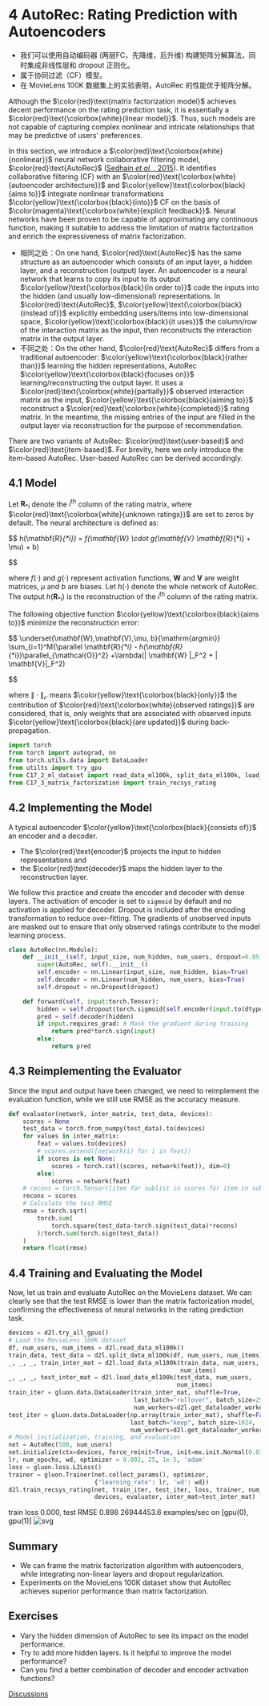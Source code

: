 # 4 AutoRec: Rating Prediction with Autoencoders

- 我们可以使用自动编码器 (两层FC，先降维，后升维) 构建矩阵分解算法，同时集成非线性层和 dropout 正则化。
- 属于协同过滤（CF）模型。
- 在 MovieLens 100K 数据集上的实验表明，AutoRec 的性能优于矩阵分解。

Although the $\color{red}\text{matrix factorization model}$ achieves decent performance on the rating prediction task, it is essentially a $\color{red}\text{\colorbox{white}{linear model}}$. Thus, such models are not capable of capturing complex nonlinear and intricate relationships that may be predictive of users' preferences.

In this section, we introduce a $\color{red}\text{\colorbox{white}{nonlinear}}$ neural network collaborative filtering model, $\color{red}\text{AutoRec}$ ([Sedhain  *et al.* , 2015](https://d2l.ai/chapter_references/zreferences.html#id248 "Sedhain, S., Menon, A. K., Sanner, S., & Xie, L. (2015). Autorec: autoencoders meet collaborative filtering. Proceedings of the 24th International Conference on World Wide Web (pp. 111–112).")). It identifies collaborative filtering (CF) with an $\color{red}\text{\colorbox{white}{autoencoder architecture}}$ and $\color{yellow}\text{\colorbox{black}{aims to}}$ integrate nonlinear transformations $\color{yellow}\text{\colorbox{black}{into}}$ CF on the basis of $\color{magenta}\text{\colorbox{white}{explicit feedback}}$. Neural networks have been proven to be capable of approximating any continuous function, making it suitable to address the limitation of matrix factorization and enrich the expressiveness of matrix factorization.

- 相同之处：On one hand, $\color{red}\text{AutoRec}$ has the same structure as an autoencoder which consists of an input layer, a hidden layer, and a reconstruction (output) layer.  An autoencoder is a neural network that learns to copy its input to its output $\color{yellow}\text{\colorbox{black}{in order to}}$ code the inputs into the hidden (and usually low-dimensional) representations. In $\color{red}\text{AutoRec}$, $\color{yellow}\text{\colorbox{black}{instead of}}$ explicitly embedding users/items into low-dimensional space, $\color{yellow}\text{\colorbox{black}{it uses}}$ the column/row of the interaction matrix as the input, then reconstructs the interaction matrix in the output layer.
- 不同之处：On the other hand, $\color{red}\text{AutoRec}$ differs from a traditional autoencoder: $\color{yellow}\text{\colorbox{black}{rather than}}$ learning the hidden representations, AutoRec $\color{yellow}\text{\colorbox{black}{focuses on}}$ learning/reconstructing the output layer. It uses a $\color{red}\text{\colorbox{white}{partially}}$ observed interaction matrix as the input, $\color{yellow}\text{\colorbox{black}{aiming to}}$ reconstruct a $\color{red}\text{\colorbox{white}{completed}}$ rating matrix. In the meantime, the missing entries of the input are filled in the output layer via reconstruction for the purpose of recommendation.

There are two variants of AutoRec: $\color{red}\text{user-based}$ and $\color{red}\text{item-based}$. For brevity, here we only introduce the item-based AutoRec. User-based AutoRec can be derived accordingly.

## 4.1 Model

Let $\mathbf{R}_{*i}$ denote the $i^\mathrm{th}$ column of the rating matrix, where $\color{red}\text{\colorbox{white}{unknown ratings}}$ are set to zeros by default. The neural architecture is defined as:

$$
h(\mathbf{R}_{*i}) = f(\mathbf{W} \cdot g(\mathbf{V} \mathbf{R}_{*i} + \mu) + b)

$$

where $f(\cdot)$ and $g(\cdot)$ represent activation functions, $\mathbf{W}$ and $\mathbf{V}$ are weight matrices, $\mu$ and $b$ are biases. Let $h( \cdot )$ denote the whole network of AutoRec. The output $h(\mathbf{R}_{*i})$ is the reconstruction of the $i^\mathrm{th}$ column of the rating matrix.

The following objective function $\color{yellow}\text{\colorbox{black}{aims to}}$ minimize the reconstruction error:

$$
\underset{\mathbf{W},\mathbf{V},\mu, b}{\mathrm{argmin}} \sum_{i=1}^M{\parallel \mathbf{R}_{*i} - h(\mathbf{R}_{*i})\parallel_{\mathcal{O}}^2} +\lambda(\| \mathbf{W} \|_F^2 + \| \mathbf{V}\|_F^2)

$$

where $\| \cdot \|_{\mathcal{O}}$ means $\color{yellow}\text{\colorbox{black}{only}}$ the contribution of $\color{red}\text{\colorbox{white}{observed ratings}}$ are considered, that is, only weights that are associated with observed inputs $\color{yellow}\text{\colorbox{black}{are updated}}$ during back-propagation.

```python
import torch
from torch import autograd, nn
from torch.utils.data import DataLoader
from utilts import try_gpu
from C17_2_ml_dataset import read_data_ml100k, split_data_ml100k, load_data_ml100k
from C17_3_matrix_factorization import train_recsys_rating
```

## 4.2 Implementing the Model

A typical autoencoder $\color{yellow}\text{\colorbox{black}{consists of}}$ an encoder and a decoder.

- The $\color{red}\text{encoder}$ projects the input to hidden representations and
- the $\color{red}\text{decoder}$ maps the hidden layer to the reconstruction layer.

We follow this practice and create the encoder and decoder with dense layers. The activation of encoder is set to `sigmoid` by default and no activation is applied for decoder. Dropout is included after the encoding transformation to reduce over-fitting. The gradients of unobserved inputs are masked out to ensure that only observed ratings contribute to the model learning process.

```python
class AutoRec(nn.Module):
    def __init__(self, input_size, num_hidden, num_users, dropout=0.05):
        super(AutoRec, self).__init__()
        self.encoder = nn.Linear(input_size, num_hidden, bias=True)
        self.decoder = nn.Linear(num_hidden, num_users, bias=True)
        self.dropout = nn.Dropout(dropout)

    def forward(self, input:torch.Tensor):
        hidden = self.dropout(torch.sigmoid(self.encoder(input.to(dtype=torch.float32))))
        pred = self.decoder(hidden)
        if input.requires_grad: # Mask the gradient during training
            return pred*torch.sign(input)
        else:
            return pred
```

## 4.3 Reimplementing the Evaluator

Since the input and output have been changed, we need to reimplement the evaluation function, while we still use RMSE as the accuracy measure.

```python
def evaluator(network, inter_matrix, test_data, devices):
    scores = None
    test_data = torch.from_numpy(test_data).to(devices)
    for values in inter_matrix:
        feat = values.to(devices)
        # scores.extend([network(i) for i in feat])
        if scores is not None:
            scores = torch.cat((scores, network(feat)), dim=0)
        else:
            scores = network(feat)
    # recons = torch.Tensor([item for sublist in scores for item in sublist])
    recons = scores
    # Calculate the test RMSE
    rmse = torch.sqrt(
        torch.sum(
            torch.square(test_data-torch.sign(test_data)*recons)
        )/torch.sum(torch.sign(test_data))
    )
    return float(rmse)
```

## 4.4 Training and Evaluating the Model

Now, let us train and evaluate AutoRec on the MovieLens dataset. We can clearly see that the test RMSE is lower than the matrix factorization model, confirming the effectiveness of neural networks in the rating prediction task.

```python
devices = d2l.try_all_gpus()
# Load the MovieLens 100K dataset
df, num_users, num_items = d2l.read_data_ml100k()
train_data, test_data = d2l.split_data_ml100k(df, num_users, num_items)
_, _, _, train_inter_mat = d2l.load_data_ml100k(train_data, num_users,
                                                num_items)
_, _, _, test_inter_mat = d2l.load_data_ml100k(test_data, num_users,
                                               num_items)
train_iter = gluon.data.DataLoader(train_inter_mat, shuffle=True,
                                   last_batch="rollover", batch_size=256,
                                   num_workers=d2l.get_dataloader_workers())
test_iter = gluon.data.DataLoader(np.array(train_inter_mat), shuffle=False,
                                  last_batch="keep", batch_size=1024,
                                  num_workers=d2l.get_dataloader_workers())
# Model initialization, training, and evaluation
net = AutoRec(500, num_users)
net.initialize(ctx=devices, force_reinit=True, init=mx.init.Normal(0.01))
lr, num_epochs, wd, optimizer = 0.002, 25, 1e-5, 'adam'
loss = gluon.loss.L2Loss()
trainer = gluon.Trainer(net.collect_params(), optimizer,
                        {"learning_rate": lr, 'wd': wd})
d2l.train_recsys_rating(net, train_iter, test_iter, loss, trainer, num_epochs,
                        devices, evaluator, inter_mat=test_inter_mat)
```

train loss 0.000, test RMSE 0.898
26944453.6 examples/sec on [gpu(0), gpu(1)]
![svg](output_7_1.svg)

## Summary

* We can frame the matrix factorization algorithm with autoencoders, while integrating non-linear layers and dropout regularization.
* Experiments on the MovieLens 100K dataset show that AutoRec achieves superior performance than matrix factorization.

## Exercises

* Vary the hidden dimension of AutoRec to see its impact on the model performance.
* Try to add more hidden layers. Is it helpful to improve the model performance?
* Can you find a better combination of decoder and encoder activation functions?

[Discussions](https://discuss.d2l.ai/t/401)
